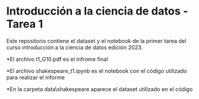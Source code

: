 # Introducción a la ciencia de datos - Tarea 1
Este repositorio contiene el dataset y el notebook de la primer tarea del curso introducción a la ciencia de datos edición 2023.

*El archivo t1_G10.pdf es el infrome final

*El archivo shakespeare_t1.ipynb es el notebook con el código utilizado para realizar el informe

*En la carpeta data\shakespeare aparece el dataset utilizado en el código